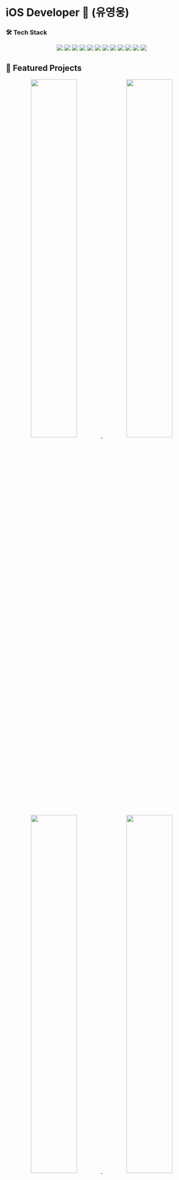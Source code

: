 <h1 align="leading">iOS Developer 🚀 (유영웅)</h1>
<p align="center">
  
</p>


### 🛠️ Tech Stack

<p align="center">
  <img src="https://img.shields.io/badge/Swift-FA7343?style=for-the-badge&logo=swift&logoColor=white"/>
  <img src="https://img.shields.io/badge/SwiftUI-007AFF?style=for-the-badge&logo=swift&logoColor=white"/>
  <img src="https://img.shields.io/badge/UIKit-2396F3?style=for-the-badge&logo=apple&logoColor=white"/>
  <img src="https://img.shields.io/badge/RxSwift-B7178C?style=for-the-badge&logo=reactivex&logoColor=white"/>
  <img src="https://img.shields.io/badge/Combine-3F4E65?style=for-the-badge&logo=apple&logoColor=white"/>
  <img src="https://img.shields.io/badge/Firebase-FFCA28?style=for-the-badge&logo=firebase&logoColor=white"/>
  <img src="https://img.shields.io/badge/AWS-232F3E?style=for-the-badge&logo=amazon-aws&logoColor=white"/>
  <img src="https://img.shields.io/badge/Realm-39477F?style=for-the-badge&logo=realm&logoColor=white"/>
  <img src="https://img.shields.io/badge/Node.js-339933?style=for-the-badge&logo=nodedotjs&logoColor=white"/>
  <img src="https://img.shields.io/badge/Alamofire-FF2D55?style=for-the-badge&logo=swift&logoColor=white"/>
  <img src="https://img.shields.io/badge/MVVM-6A5ACD?style=for-the-badge"/>
  <img src="https://img.shields.io/badge/Clean Architecture-0A0A0A?style=for-the-badge"/>
</p>


## 🚀 Featured Projects

<p align="center">
  <a href="https://github.com/back-young-company/project-bestwish">
    <img src="https://github-readme-stats.vercel.app/api/pin/?username=back-young-company&repo=project-bestwish&theme=tokyonight&border_color=30363d" width="49%"/>
  </a>
  <a href="https://github.com/imad-project/imad-ios">
    <img src="https://github-readme-stats.vercel.app/api/pin/?username=imad-project&repo=imad-ios&theme=tokyonight&border_color=30363d" width="49%"/>
  </a>
</p>

<p align="center">
  <a href="https://github.com/QuaRang1225/project-PokeDex-developer">
    <img src="https://github-readme-stats.vercel.app/api/pin/?username=QuaRang1225&repo=project-PokeDex-developer&theme=tokyonight&border_color=30363d" width="49%"/>
  </a>
  <a href="https://github.com/QuaRang1225/project-PokeDex-server">
    <img src="https://github-readme-stats.vercel.app/api/pin/?username=QuaRang1225&repo=project-PokeDex-server&theme=tokyonight&border_color=30363d" width="49%"/>
  </a>
</p>

<p align="center">
  <a href="https://github.com/QuaRang1225/project-PokeDex-distribution">
    <img src="https://github-readme-stats.vercel.app/api/pin/?username=QuaRang1225&repo=project-PokeDex-distribution&theme=tokyonight&border_color=30363d" width="49%"/>
  </a>
  <a href="https://github.com/QuaRang1225/project-WhereAreWeGoing">
    <img src="https://github-readme-stats.vercel.app/api/pin/?username=QuaRang1225&repo=project-WhereAreWeGoing&theme=tokyonight&border_color=30363d" width="49%"/>
  </a>
</p>

### 📈 GitHub Stats

<p align="leading">
  <img src="https://github-readme-stats.vercel.app/api?username=QuaRang1225&show_icons=true&theme=tokyonight&hide=prs"/>
  <br/>
  <img src="https://github-readme-stats.vercel.app/api/top-langs/?username=QuaRang1225&layout=compact&theme=tokyonight"/>
</p>

---

### 📫 Let's Connect

- ✉️ Email: [dbduddnd1225@gmail.com](dbduddnd1225@gmail.com)
- 🧑‍💻 Blog: [https://quarang.tistory.com](https://quarang.tistory.com) 

---
